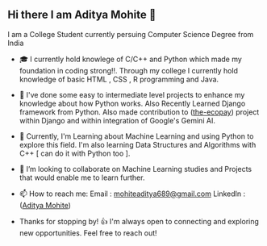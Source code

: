 ## Hi there I am Aditya Mohite 👋

I am a College Student currently persuing Computer Science Degree from India

- 🎓 I currently hold knowlege of C/C++ and Python which made my foundation in coding strong!!.
     Through my college I currently hold knowledge of basic HTML , CSS , R programming and Java.
  
- 📝 I've done some easy to intermediate level projects to enhance my knowledge about how Python works. Also Recently Learned Django framework from Python. Also made contribution to ([the-ecopay](https://github.com/the-ecopay)) project     
     within Django and within integration of Google's Gemini AI.
  
- 🌱 Currently, I'm Learning about Machine Learning and using Python to explore this field.
      I'm also learning Data Structures and Algorithms with C++ [ can do it with Python too ].
  
- 👯 I’m looking to collaborate on Machine Learning studies and Projects that would enable me to learn further.
  
- 📫 How to reach me:
            Email : mohiteaditya689@gmail.com
            LinkedIn :  ([Aditya Mohite](https://www.linkedin.com/in/aditya-mohite-b7639b283/))

- Thanks for stopping by! 👍 I'm always open to connecting and exploring new opportunities. Feel free to reach out!
